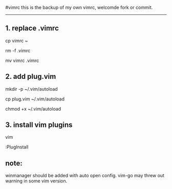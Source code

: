 #vimrc
this is the backup of my own vimrc, welcomde fork or commit.

---
## 1\. replace .vimrc
cp vimrc ~

rm -f .vimrc

mv vimrc .vimrc

## 2\. add plug.vim
mkdir -p ~/.vim/autoload

cp plug.vim ~/.vim/autoload

chmod +x ~/.vim/autoload


## 3\. install vim plugins
vim

:PlugInstall


## note:
winmanager should be added with auto open config.
vim-go may threw out warning in some vim version.
